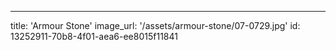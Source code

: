 ---
title: 'Armour Stone'
image_url: '/assets/armour-stone/07-0729.jpg'
id: 13252911-70b8-4f01-aea6-ee8015f11841
